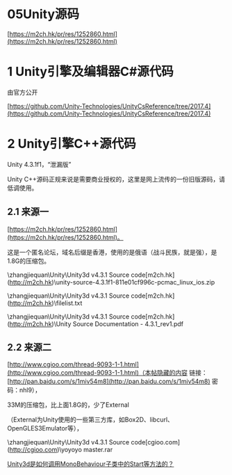 # 05Unity源码

[https://m2ch.hk/pr/res/1252860.html](https://m2ch.hk/pr/res/1252860.html)  



# 1 Unity引擎及编辑器C#源代码

由官方公开

[https://github.com/Unity-Technologies/UnityCsReference/tree/2017.4](https://github.com/Unity-Technologies/UnityCsReference/tree/2017.4)

# 2 Unity引擎C++源代码

Unity 4.3.1f1，“泄漏版”

Unity C++源码正规来说是需要商业授权的，这里是网上流传的一份旧版源码，请低调使用。

## 2.1 来源一

[https://m2ch.hk/pr/res/1252860.html](https://m2ch.hk/pr/res/1252860.html)。

这是一个匿名论坛，域名后缀是香港，使用的是俄语（战斗民族，就是强），是1.8G的压缩包。

\zhangjiequan\Unity\Unity3d v4.3.1 Source code\[m2ch.hk](http://m2ch.hk)\unity-source-4.3.1f1-811e01cf996c-pcmac_linux_ios.zip

\zhangjiequan\Unity\Unity3d v4.3.1 Source code\[m2ch.hk](http://m2ch.hk)\filelist.txt

\zhangjiequan\Unity\Unity3d v4.3.1 Source code\[m2ch.hk](http://m2ch.hk)\Unity Source Documentation - 4.3.1_rev1.pdf

## 2.2 来源二

[http://www.cgioo.com/thread-9093-1-1.html](http://www.cgioo.com/thread-9093-1-1.html)（本帖隐藏的内容 链接：[http://pan.baidu.com/s/1miv54m8](http://pan.baidu.com/s/1miv54m8) 密码：nhl9），

33M的压缩包，比上面1.8G的，少了External

（External为Unity使用的一些第三方库，如Box2D、libcurl、OpenGLES3Emulator等），

\zhangjiequan\Unity\Unity3d v4.3.1 Source code\[cgioo.com](http://cgioo.com)\yoyoyo master.rar

[Unity3d是如何调用MonoBehaviour子类中的Start等方法的？](Unity3d%E6%98%AF%E5%A6%82%E4%BD%95%E8%B0%83%E7%94%A8MonoBeha/Unity3d%E6%98%AF%E5%A6%82%E4%BD%95%E8%B0%83%E7%94%A8MonoBeha.md)

